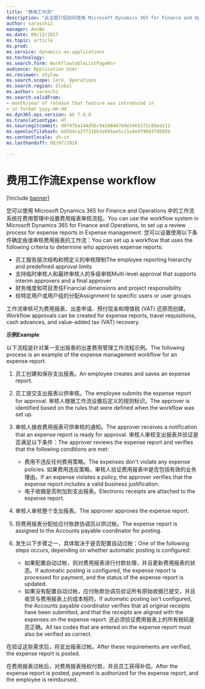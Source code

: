 ```yaml
---
title: "费用工作流"
description: "此主题介绍如何使用 Microsoft Dynamics 365 for Finance and Operations 中的工作流系统在费用管理中设置费用报表审核流程。"
author: saraschi2
manager: AnnBe
ms.date: 09/13/2017
ms.topic: article
ms.prod: 
ms.service: dynamics-ax-applications
ms.technology: 
ms.search.form: WorkflowtableListPageRnr
audience: Application User
ms.reviewer: shylaw
ms.search.scope: Core, Operations
ms.search.region: Global
ms.author: saraschi
ms.search.validFrom:
- month/year of release that feature was introduced in
- in format yyyy-mm-dd
ms.dyn365.ops.version: AX 7.0.0
ms.translationtype: HT
ms.sourcegitcommit: d9747ba144d56c9410846769e5465372c89ea111
ms.openlocfilehash: bd5b4ca2f7316b3e691ee5c11c6e47969370b95b
ms.contentlocale: zh-cn
ms.lasthandoff: 08/07/2018

---
```


# <a name="expense-workflow"></a><span data-ttu-id="cc7db-103">费用工作流</span><span class="sxs-lookup"><span data-stu-id="cc7db-103">Expense workflow</span></span>

[!include [banner](../includes/banner.md)]

<span data-ttu-id="cc7db-104">您可以使用 Microsoft Dynamics 365 for Finance and Operations 中的工作流系统在费用管理中设置费用报表审核流程。</span><span class="sxs-lookup"><span data-stu-id="cc7db-104">You can use the workflow system in Microsoft Dynamics 365 for Finance and Operations, to set up a review process for expense reports in Expense management.</span></span> <span data-ttu-id="cc7db-105">您可以设置使用以下条件确定由谁审核费用报表的工作流：</span><span class="sxs-lookup"><span data-stu-id="cc7db-105">You can set up a workflow that uses the following criteria to determine who approves expense reports:</span></span>

- <span data-ttu-id="cc7db-106">员工报告层次结构和预定义的审核限制</span><span class="sxs-lookup"><span data-stu-id="cc7db-106">The employee reporting hierarchy and predefined approval limits</span></span>
- <span data-ttu-id="cc7db-107">支持临时审核人和最终审核人的多级审核</span><span class="sxs-lookup"><span data-stu-id="cc7db-107">Multi-level approval that supports interim approvers and a final approver</span></span>
- <span data-ttu-id="cc7db-108">财务维度和项目责任</span><span class="sxs-lookup"><span data-stu-id="cc7db-108">Financial dimensions and project responsibility</span></span>
- <span data-ttu-id="cc7db-109">给特定用户或用户组的分配</span><span class="sxs-lookup"><span data-stu-id="cc7db-109">Assignment to specific users or user groups</span></span>

<span data-ttu-id="cc7db-110">工作流审核可为费用报表、出差申请、预付现金和增值税 (VAT) 还原而创建。</span><span class="sxs-lookup"><span data-stu-id="cc7db-110">Workflow approvals can be created for expense reports, travel requisitions, cash advances, and value-added tax (VAT) recovery.</span></span>

<span data-ttu-id="cc7db-111">**示例**</span><span class="sxs-lookup"><span data-stu-id="cc7db-111">**Example**</span></span>

<span data-ttu-id="cc7db-112">以下流程是针对某一支出报表的出差费用管理工作流程示例。</span><span class="sxs-lookup"><span data-stu-id="cc7db-112">The following process is an example of the expense management workflow for an expense report.</span></span>

1. <span data-ttu-id="cc7db-113">员工创建和保存支出报表。</span><span class="sxs-lookup"><span data-stu-id="cc7db-113">An employee creates and saves an expense report.</span></span>
2. <span data-ttu-id="cc7db-114">员工提交支出报表以供审核。</span><span class="sxs-lookup"><span data-stu-id="cc7db-114">The employee submits the expense report for approval.</span></span> <span data-ttu-id="cc7db-115">审核人根据工作流设置后定义的规则标识。</span><span class="sxs-lookup"><span data-stu-id="cc7db-115">The approver is identified based on the rules that were defined when the workflow was set up.</span></span>
3. <span data-ttu-id="cc7db-116">审核人接收费用报表可供审核的通知。</span><span class="sxs-lookup"><span data-stu-id="cc7db-116">The approver receives a notification that an expense report is ready for approval.</span></span> <span data-ttu-id="cc7db-117">审核人审核支出报表并验证是否满足以下条件：</span><span class="sxs-lookup"><span data-stu-id="cc7db-117">The approver reviews the expense report and verifies that the following conditions are met:</span></span>

    - <span data-ttu-id="cc7db-118">费用不违反任何费用策略。</span><span class="sxs-lookup"><span data-stu-id="cc7db-118">The expenses don't violate any expense policies.</span></span> <span data-ttu-id="cc7db-119">如果费用违反策略，审核人验证费用报表中是否包括有效的业务理由。</span><span class="sxs-lookup"><span data-stu-id="cc7db-119">If an expense violates a policy, the approver verifies that the expense report includes a valid business justification.</span></span>
    - <span data-ttu-id="cc7db-120">电子收据是否附加到支出报表。</span><span class="sxs-lookup"><span data-stu-id="cc7db-120">Electronic receipts are attached to the expense report.</span></span>

4. <span data-ttu-id="cc7db-121">审核人审核整个支出报表。</span><span class="sxs-lookup"><span data-stu-id="cc7db-121">The approver approves the expense report.</span></span>
5. <span data-ttu-id="cc7db-122">将费用报表分配给应付账款协调员以供过帐。</span><span class="sxs-lookup"><span data-stu-id="cc7db-122">The expense report is assigned to the Accounts payable coordinator for posting.</span></span>
6. <span data-ttu-id="cc7db-123">发生以下步骤之一，具体取决于是否配置自动过帐：</span><span class="sxs-lookup"><span data-stu-id="cc7db-123">One of the following steps occurs, depending on whether automatic posting is configured:</span></span>

    - <span data-ttu-id="cc7db-124">如果配置自动过帐，则对费用报表进行付款处理，并且更新费用报表的状态。</span><span class="sxs-lookup"><span data-stu-id="cc7db-124">If automatic posting is configured, the expense report is processed for payment, and the status of the expense report is updated.</span></span>
    - <span data-ttu-id="cc7db-125">如果没有配置自动过帐，应付账款协调员验证所有原始收据已提交，并且收货与费用报表上的成本相符。</span><span class="sxs-lookup"><span data-stu-id="cc7db-125">If automatic posting isn't configured, the Accounts payable coordinator verifies that all original receipts have been submitted, and that the receipts are aligned with the expenses on the expense report.</span></span> <span data-ttu-id="cc7db-126">还必须验证费用报表上的所有税码是否正确。</span><span class="sxs-lookup"><span data-stu-id="cc7db-126">All tax codes that are entered on the expense report must also be verified as correct.</span></span>

<span data-ttu-id="cc7db-127">在验证这些需求后，将支出报表过帐。</span><span class="sxs-lookup"><span data-stu-id="cc7db-127">After these requirements are verified, the expense report is posted.</span></span>

<span data-ttu-id="cc7db-128">在费用报表过帐后，对费用报表授权付款，并且员工获得补偿。</span><span class="sxs-lookup"><span data-stu-id="cc7db-128">After the expense report is posted, payment is authorized for the expense report, and the employee is reimbursed.</span></span>

